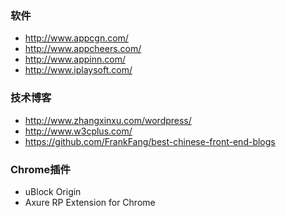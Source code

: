 ### 软件
- http://www.appcgn.com/
- http://www.appcheers.com/
- http://www.appinn.com/
- http://www.iplaysoft.com/

### 技术博客
- http://www.zhangxinxu.com/wordpress/
- http://www.w3cplus.com/
- https://github.com/FrankFang/best-chinese-front-end-blogs


### Chrome插件
- uBlock Origin
- Axure RP Extension for Chrome
